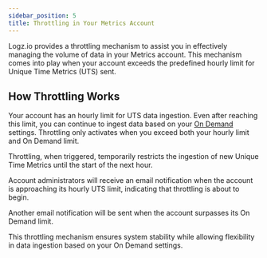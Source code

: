 ```yaml
---
sidebar_position: 5
title: Throttling in Your Metrics Account
---
```


Logz.io provides a throttling mechanism to assist you in effectively managing the volume of data in your Metrics account. This mechanism comes into play when your account exceeds the predefined hourly limit for Unique Time Metrics (UTS) sent.

## How Throttling Works

Your account has an hourly limit for UTS data ingestion. Even after reaching this limit, you can continue to ingest data based on your [On Demand](/docs/user-guide/admin/logzio-accounts/on-demand/) settings. Throttling only activates when you exceed both your hourly limit and On Demand limit.


Throttling, when triggered, temporarily restricts the ingestion of new Unique Time Metrics until the start of the next hour.

Account administrators will receive an email notification when the account is approaching its hourly UTS limit, indicating that throttling is about to begin.

Another email notification will be sent when the account surpasses its On Demand limit.

This throttling mechanism ensures system stability while allowing flexibility in data ingestion based on your On Demand settings.




<!-- ![Edit a panel](https://dytvr9ot2sszz.cloudfront.net/logz-docs/grafana/metric-alert-edit.png)-->


